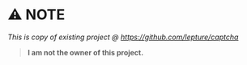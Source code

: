 # ⚠️ NOTE

*This is copy of existing project @ https://github.com/lepture/captcha*

> **I am not the owner of this project.**

